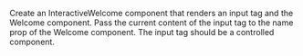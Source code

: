 Create an InteractiveWelcome component that renders an input tag and the Welcome component. Pass the current content of the input tag to the name prop of the Welcome component. The input tag should be a controlled component.


